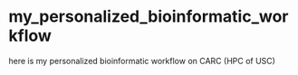 # my_personalized_bioinformatic_workflow
here is my personalized bioinformatic workflow on CARC (HPC of USC)
